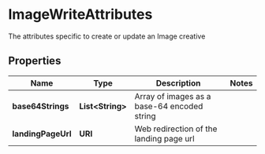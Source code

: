 

# ImageWriteAttributes

The attributes specific to create or update an Image creative

## Properties

| Name | Type | Description | Notes |
|------------ | ------------- | ------------- | -------------|
|**base64Strings** | **List&lt;String&gt;** | Array of images as a base-64 encoded string |  |
|**landingPageUrl** | **URI** | Web redirection of the landing page url |  |




